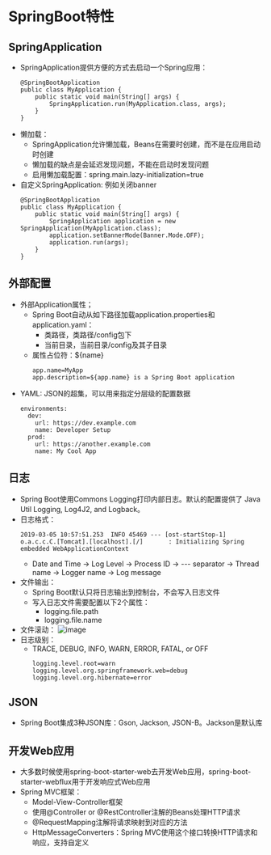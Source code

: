 # SpringBoot特性

## SpringApplication

  - SpringApplication提供方便的方式去启动一个Spring应用：
    ```
    @SpringBootApplication
    public class MyApplication {
        public static void main(String[] args) {
            SpringApplication.run(MyApplication.class, args);
        }
    }
    ```
  - 懒加载：
    - SpringApplication允许懒加载，Beans在需要时创建，而不是在应用启动时创建
    - 懒加载的缺点是会延迟发现问题，不能在启动时发现问题
    - 启用懒加载配置：spring.main.lazy-initialization=true
  - 自定义SpringApplication: 例如关闭banner
    ```
    @SpringBootApplication
    public class MyApplication {
        public static void main(String[] args) {
            SpringApplication application = new SpringApplication(MyApplication.class);
            application.setBannerMode(Banner.Mode.OFF);
            application.run(args);
        }
    }
    ```
  
## 外部配置

  - 外部Application属性；
    - Spring Boot自动从如下路径加载application.properties和application.yaml：
      - 类路径，类路径/config包下
      - 当前目录，当前目录/config及其子目录
    - 属性占位符：${name}
      ```
      app.name=MyApp
      app.description=${app.name} is a Spring Boot application
      ```
  - YAML: JSON的超集，可以用来指定分层级的配置数据
    ```
    environments:
      dev:
        url: https://dev.example.com
        name: Developer Setup
      prod:
        url: https://another.example.com
        name: My Cool App
    ```
  
## 日志

  - Spring Boot使用Commons Logging打印内部日志。默认的配置提供了 Java Util Logging, Log4J2, and Logback。
  - 日志格式：
    ```
    2019-03-05 10:57:51.253  INFO 45469 --- [ost-startStop-1] o.a.c.c.C.[Tomcat].[localhost].[/]       : Initializing Spring embedded WebApplicationContext
    ```
    - Date and Time -> Log Level -> Process ID -> --- separator -> Thread name -> Logger name -> Log message
  - 文件输出：
    - Spring Boot默认只将日志输出到控制台，不会写入日志文件
    - 写入日志文件需要配置以下2个属性：
      - logging.file.path
      - logging.file.name
  - 文件滚动： 
    ![image](https://user-images.githubusercontent.com/46510621/127762124-8663f686-f8f9-47d7-b2f2-0f904768695c.png)
  - 日志级别：
    - TRACE, DEBUG, INFO, WARN, ERROR, FATAL, or OFF
      ```
      logging.level.root=warn
      logging.level.org.springframework.web=debug
      logging.level.org.hibernate=error
      ```

## JSON
  
  - Spring Boot集成3种JSON库：Gson, Jackson, JSON-B。Jackson是默认库
  
## 开发Web应用

  - 大多数时候使用spring-boot-starter-web去开发Web应用，spring-boot-starter-webflux用于开发响应式Web应用
  - Spring MVC框架：
    - Model-View-Controller框架
    - 使用@Controller or @RestController注解的Beans处理HTTP请求
    - @RequestMapping注解将请求映射到对应的方法
    - HttpMessageConverters：Spring MVC使用这个接口转换HTTP请求和响应，支持自定义
    
  
